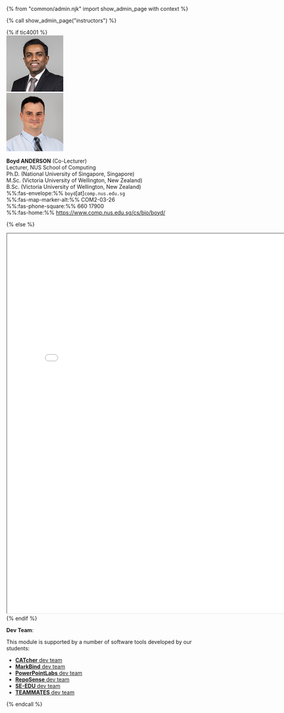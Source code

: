 {% from "common/admin.njk" import show_admin_page with context %}

{% call show_admin_page("instructors") %}
<div id="main">
{% if tic4001 %}

<div class="container">
  <div class="row bt-2">
    <div class="col-3">

<img src="images/damith.png" width="150" class="mt-1 rounded"/>
    </div>
    <div class="col">

<include src="instructor-damith.mbdf" />
    </div>
  </div>
  <div class="row pt-4 border-top border-bottom">
    <div class="col-3">

<img src="images/boyd.png" width="150" class="mt-1 rounded"/>
    </div>
    <div class="col">

**Boyd ANDERSON** (Co-Lecturer)<br>
Lecturer, NUS School of Computing<br>
Ph.D. (National University of Singapore, Singapore)<br>
M.Sc. (Victoria University of Wellington, New Zealand)<br>
B.Sc. (Victoria University of Wellington, New Zealand)<br>
%%:fas-envelope:%% <span id="prof-email">`boyd`[at]`comp.nus.edu.sg`</span><br>
%%:fas-map-marker-alt:%% COM2-03-26<br>
%%:fas-phone-square:%% 660 17900<br>
%%:fas-home:%% https://www.comp.nus.edu.sg/cs/bio/boyd/
    </div>
  </div>
</div>

{% else %}
<iframe src="{{ url_instructors }}" width="800" height="1000" ></iframe>
{% endif %}

<br>

**Dev Team**:

This module is supported by a number of software tools developed by our students:

* [**CATcher** dev team](https://github.com/CATcher-org/CATcher#current-dev-team)
* [**MarkBind** dev team](https://markbind.org/about.html)
* [**PowerPointLabs** dev team](https://www.comp.nus.edu.sg/~pptlabs/contact.html)
* [**RepoSense** dev team](https://reposense.org/about.html)
* [**SE-EDU** dev team](https://se-education.org/docs/team.html)
* [**TEAMMATES** dev team](http://teammatesv4.appspot.com/about.jsp)

</div>

{% endcall %}
